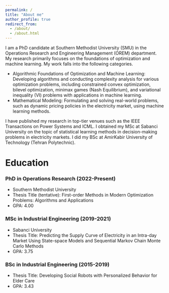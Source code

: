 ```yaml
---
permalink: /
title: "About me"
author_profile: true
redirect_from: 
  - /about/
  - /about.html
---
```


I am a PhD candidate at Southern Methodist University (SMU) in the Operations Research and Engineering Management (OREM) department. My research primarily focuses on the foundations of optimization and machine learning. My work falls into the following categories.

* Algorithmic Foundations of Optimization and Machine Learning: Developing algorithms and conducting complexity analysis for various optimization problems, including constrained convex optimization, bilevel optimization, minimax games (Nash Equilibrium), and variational inequality (VI) problems with applications in machine learning. 
* Mathematical Modeling: Formulating and solving real-world problems, such as dynamic pricing policies in the electricity market, using machine learning methods.

I have published my research in top-tier venues such as the IEEE Transactions on Power Systems and ICML. I obtained my MSc at Sabanci University on the topic of statistical learning methods in decision-making problems in electricity markets. I did my BSc at AmirKabir University of Technology (Tehran Polytechnic). 

Education
======
### PhD in Operations Research (2022-Present)
* Southern Methodist University
* Thesis Title (tentative): First-order Methods in Modern Optimization Problems: Algorithms and Applications
* GPA: 4.00
### MSc in Industrial Engineering (2019-2021)
* Sabanci University
* Thesis Title: Predicting the Supply Curve of Electricity in an Intra-day Market Using State-space Models and Sequential Markov Chain Monte Carlo Methods
* GPA: 3.75
### BSc in Industrial Engineering (2015-2019)
* Thesis Title: Developing Social Robots with Personalized Behavior for Elder Care
* GPA: 3.43
